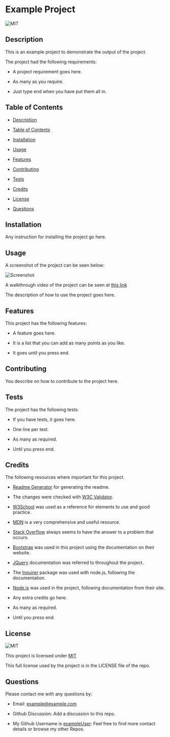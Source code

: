# Example Project

![MIT](https://img.shields.io/badge/License-MIT-brightgreen.svg)

## Description

This is an example project to demonstrate the output of the project.

The project had the following requirements:

- A project requirement goes here.

- As many as you require.

- Just type end when you have put them all in.

## Table of Contents

- [Description](#description)

- [Table of Contents](#table-of-contents)

- [Installation](#installation)

- [Usage](#usage)

- [Features](#features)

- [Contributing](#contributing)

- [Tests](#tests)

- [Credits](#credits)

- [License](#license)

- [Questions](#questions)

## Installation

Any instruction for installing the project go here.

## Usage

A screenshot of the project can be seen below:

![Screenshot](http://placekitten.com/400/300)

A walkthrough video of the project can be seen at [this link](http://placekitten.com/400/300)

The description of how to use the project goes here.

## Features

This project has the following features:

- A feature goes here.

- It is a list that you can add as many points as you like.

- It goes until you press end.

## Contributing

You describe on how to contribute to the project here.

## Tests

The project has the following tests:

- If you have tests, it goes here.

- One line per test.

- As many as required.

- Until you press end.

## Credits

The following resources where important for this project.

- [Readme Generator](https://github.com/bowseruk/readme-generator-nodejs) for generating the readme.

- The changes were checked with [W3C Validator](https://validator.w3.org/).

- [W3School](https://www.w3schools.com/) was used as a reference for elements to use and good practice.

- [MDN](https://developer.mozilla.org/en-US/) is a very comprehensive and useful resource.

- [Stack Overflow](https://stackoverflow.com/) always seems to have the answer to a problem that occurs.

- [Bootstrap](https://getbootstrap.com/) was used in this project using the documentation on their website.

- [JQuery](https://jquery.com/) documentation was referred to throughout the project.

- The [Inquirer](https://www.npmjs.com/package/inquirer) package was used with node.js, following the documentation.

- [Node.js](https://nodejs.org/) was used in the project, following documentation from their site.

- Any extra credits go here.

- As many as required.

- Until you press end.

## License

![MIT](https://img.shields.io/badge/License-MIT-brightgreen.svg)

This project is licensed under [MIT](https://opensource.org/licenses/MIT)

This full license used by the project is in the LICENSE file of the repo.

## Questions

Please contact me with any questions by:

- Email: example@example.com

- Github Discussion: Add a discussion to this repo.

- My Github Username is [exampleUser](https://github.com/exampleuser): Feel free to find more contact details or browse my other Repos.
